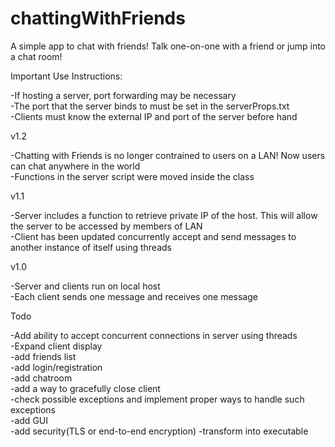 # chattingWithFriends
A simple app to chat with friends! Talk one-on-one with a friend or jump into a chat room!&nbsp;

Important Use Instructions:

-If hosting a server, port forwarding may be necessary\
-The port that the server binds to must be set in the serverProps.txt\
-Clients must know the external IP and port of the server before hand

v1.2
  
  -Chatting with Friends is no longer contrained to users on a LAN! Now users can chat anywhere in the world\
  -Functions in the server script were moved inside the class
  
v1.1

  -Server includes a function to retrieve private IP of the host. This will allow the server to be accessed by members of LAN\
  -Client has been updated concurrently accept and send messages to another instance of itself using threads

v1.0

  -Server and clients run on local host\
  -Each client sends one message and receives one message
  
  
Todo
  
  -Add ability to accept concurrent connections in server using threads\
  -Expand client display\
  -add friends list\
  -add login/registration\
  -add chatroom\
  -add a way to gracefully close client\
  -check possible exceptions and implement proper ways to handle such exceptions\
  -add GUI\
  -add security(TLS or end-to-end encryption)
  -transform into executable

  
